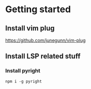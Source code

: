 # Getting started

## Install vim plug

https://github.com/junegunn/vim-plug

## Install LSP related stuff

### Install pyright

`npm i -g pyright`

